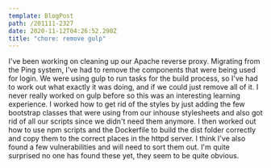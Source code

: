 ```yaml
---
template: BlogPost
path: /201111-2327
date: 2020-11-12T04:26:52.290Z
title: "chore: remove gulp"
---
```

I've been working on cleaning up our Apache reverse proxy.  Migrating from the Ping system, I've had to remove the components that were being used for login.  We were using gulp to run tasks for the build process, so I've had to work out what exactly it was doing, and if we could just remove all of it.  I never really worked on gulp before so this was an interesting learning experience.  I worked how to get rid of the styles by just adding the few bootstrap classes that were using from our inhouse stylesheets and also got rid of all our scripts since we didn't need them anymore.  I then worked out how to use npm scripts and the Dockerfile to build the dist folder correctly and copy them to the correct places in the httpd server.  I think I've also found a few vulnerabilities and will need to sort them out.  I'm quite surprised no one has found these yet, they seem to be quite obvious.